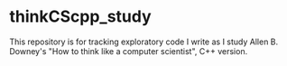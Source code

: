 thinkCScpp_study
================

This repository is for tracking exploratory code I write as I study Allen B. Downey's "How to think like a computer scientist", C++ version.

